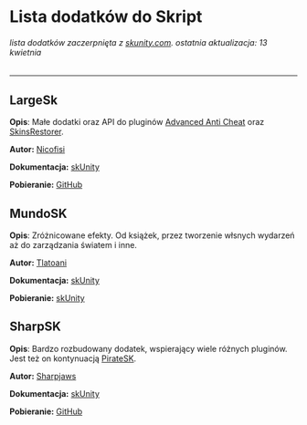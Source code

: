 # Lista dodatków do Skript
###### lista dodatków zaczerpnięta z [skunity.com](https://skunity.com). ostatnia aktualizacja: 13 kwietnia
---
## LargeSk
**Opis**: Małe dodatki oraz API do pluginów [Advanced Anti Cheat](https://www.spigotmc.org/resources/aac-advanced-anti-cheat-hack-kill-aura-blocker.6442/) oraz [SkinsRestorer](https://www.spigotmc.org/resources/skinsrestorer.2124/).

**Autor:** [Nicofisi](https://forums.skunity.com/members/nicofisi.225/)

**Dokumentacja:** [skUnity](https://skunity.com/LargeSk)

**Pobieranie:** [GitHub](https://github.com/Nicofisi/LargeSk/releases)
## MundoSK
**Opis**: Zróżnicowane efekty. Od książek, przez tworzenie włsnych wydarzeń aż do zarządzania światem i inne.

**Autor:** [Tlatoani](https://forums.skunity.com/resources/authors/tlatoani.12/)

**Dokumentacja:** [skUnity](https://skunity.com/MundoSK)

**Pobieranie:** [skUnity](https://forums.skunity.com/resources/mundosk.69/history)
## SharpSK
**Opis**: Bardzo rozbudowany dodatek, wspierający wiele różnych pluginów. Jest też on kontynuacją [PirateSK](https://skunity.com/PirateSK).

**Autor:** [Sharpjaws](https://forums.skunity.com/resources/authors/sharpjaws.108/)

**Dokumentacja:** [skUnity](https://skunity.com/SharpSK)

**Pobieranie:** [GitHub](https://github.com/Sharpjaws/SharpSK/releases)